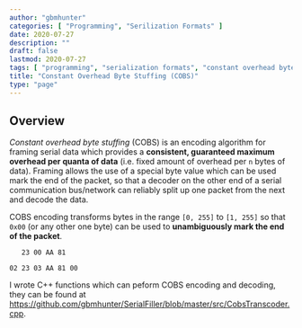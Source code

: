 ```yaml
---
author: "gbmhunter"
categories: [ "Programming", "Serilization Formats" ]
date: 2020-07-27
description: ""
draft: false
lastmod: 2020-07-27
tags: [ "programming", "serialization formats", "constant overhead byte stuffing", "COBS", "C++", "encoding", "decoding" ]
title: "Constant Overhead Byte Stuffing (COBS)"
type: "page"
---
```


## Overview

_Constant overhead byte stuffing_ (COBS) is an encoding algorithm for framing serial data which provides a **consistent, guaranteed maximum overhead per quanta of data** (i.e. fixed amount of overhead per `n` bytes of data). Framing allows the use of a special byte value which can be used mark the end of the packet, so that a decoder on the other end of a serial communication bus/network can reliably split up one packet from the next and decode the data.

COBS encoding transforms bytes in the range `[0, 255]` to `[1, 255]` so that `0x00` (or any other one byte) can be used to **unambiguously mark the end of the packet**.

```text
   23 00 AA 81

02 23 03 AA 81 00 
```

I wrote C++ functions which can peform COBS encoding and decoding, they can be found at <https://github.com/gbmhunter/SerialFiller/blob/master/src/CobsTranscoder.cpp>.
